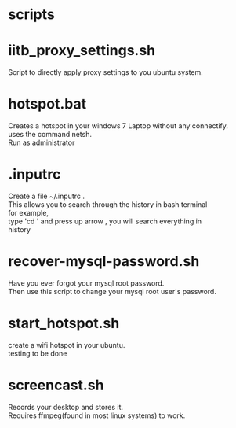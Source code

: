scripts
=======


iitb_proxy_settings.sh
======================
Script to directly apply proxy settings to you ubuntu system.


hotspot.bat
===========

Creates a hotspot in your windows 7 Laptop without any connectify.<br/>
uses the command netsh. <br/>
Run as administrator <br/>

.inputrc
==========

Create a file ~/.inputrc . <br/>
This allows you to search through the history in bash terminal <br/>
for example,<br/>
type 'cd ' and press up arrow , you will search everything in <br/>
history<br/>

recover-mysql-password.sh
=========================

Have you ever forgot your mysql root password. <br/>
Then use this script to change your mysql root user's password.

start_hotspot.sh
=================

create a wifi hotspot in your ubuntu. <br/>
testing to be done

screencast.sh
==============

Records your desktop and stores it. <br/>
Requires ffmpeg(found in most linux systems) to work.
